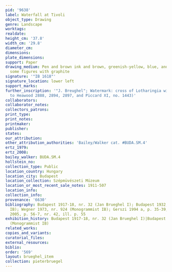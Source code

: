```yaml
---
pid: '9638'
label: Waterfall at Tivoli
object_type: Drawing
genre: Landscape
worktags:
realdate:
height_cm: '37.8'
width_cm: '29.8'
diameter_cm:
dimensions:
plate_dimensions:
support: Paper
drawing_medium: Pen and brown ink and brown, greenish-yellow, blue, and pink watercolor,
  some figures with graphite
signature: '"IB 1618"'
signature_location: lower left
support_marks:
further_inscription: '"J. Breughel"; Watermark: cross of Lotharingia with brown (similar
  to Heawood 2888, 2894, 2897, and Piccard XI, no. 1443)'
collaborators:
collaborator_notes:
collectors_patrons:
print_type:
print_notes:
printmaker:
publisher:
states:
our_attribution:
other_attribution_authorities: 'Bailey/Walker cat. #BUDA.SM.4'
ertz_1979:
ertz_2008:
bailey_walker: BUDA.SM.4
hollstein_no:
collection_type: Public
location_country: Hungary
location_city: Budapest
location_collection: Szépmüvészeti Múzeum
location_or_most_recent_sale_notes: 1911-507
location_info:
collection_info:
provenance: '6630'
bibliography: Budapest 1917-18, nr. 32 (Jan Brueghel I); Budapest 1932, nr. 83 (Monogrammist
  IB); Wegner 1973, nr. 924 (Monogrammist IB); Gerszi 1994 a, p. 35-39, fig. 2; Gerszi
  2005, p. 56-7, nr. 42, ill. p. 55
exhibition_history: Budapest 1917-18, nr. 32 (Jan Brueghel I)|Budapest 1932, nr. 83
  (Monogrammist IB)
related_works:
copies_and_variants:
curatorial_files:
external_resources:
biblio:
order: '569'
layout: brueghel_item
collection: pieterbruegel
---
```

